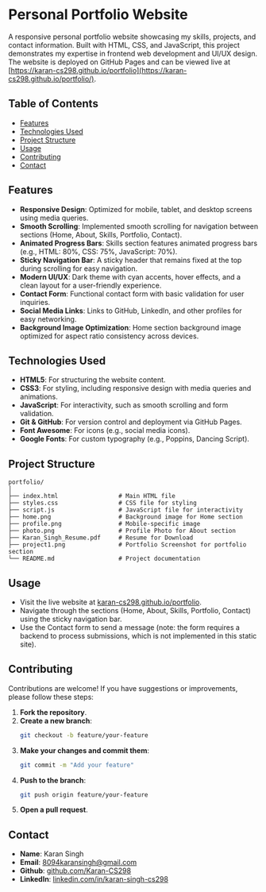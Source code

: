 # Personal Portfolio Website

A responsive personal portfolio website showcasing my skills, projects, and contact information. Built with HTML, CSS, and JavaScript, this project demonstrates my expertise in frontend web development and UI/UX design. The website is deployed on GitHub Pages and can be viewed live at [https://karan-cs298.github.io/portfolio](https://karan-cs298.github.io/portfolio/).

## Table of Contents
- [Features](#features)
- [Technologies Used](#technologies-used)
- [Project Structure](#project-structure)
- [Usage](#usage)
- [Contributing](#contributing)
- [Contact](#contact)

## Features
- **Responsive Design**: Optimized for mobile, tablet, and desktop screens using media queries.
- **Smooth Scrolling**: Implemented smooth scrolling for navigation between sections (Home, About, Skills, Portfolio, Contact).
- **Animated Progress Bars**: Skills section features animated progress bars (e.g., HTML: 80%, CSS: 75%, JavaScript: 70%).
- **Sticky Navigation Bar**: A sticky header that remains fixed at the top during scrolling for easy navigation.
- **Modern UI/UX**: Dark theme with cyan accents, hover effects, and a clean layout for a user-friendly experience.
- **Contact Form**: Functional contact form with basic validation for user inquiries.
- **Social Media Links**: Links to GitHub, LinkedIn, and other profiles for easy networking.
- **Background Image Optimization**: Home section background image optimized for aspect ratio consistency across devices.

## Technologies Used
- **HTML5**: For structuring the website content.
- **CSS3**: For styling, including responsive design with media queries and animations.
- **JavaScript**: For interactivity, such as smooth scrolling and form validation.
- **Git & GitHub**: For version control and deployment via GitHub Pages.
- **Font Awesome**: For icons (e.g., social media icons).
- **Google Fonts**: For custom typography (e.g., Poppins, Dancing Script).

## Project Structure

```plaintext
portfolio/
│
├── index.html                 # Main HTML file
├── styles.css                 # CSS file for styling
├── script.js                  # JavaScript file for interactivity
├── home.png                   # Background image for Home section
├── profile.png                # Mobile-specific image
├── photo.png                  # Profile Photo for About section
├── Karan_Singh_Resume.pdf     # Resume for Download
├── project1.png               # Portfolio Screenshot for portfolio section 
└── README.md                  # Project documentation
```

## Usage
- Visit the live website at [karan-cs298.github.io/portfolio](https://karan-cs298.github.io/portfolio).
- Navigate through the sections (Home, About, Skills, Portfolio, Contact) using the sticky navigation bar.
- Use the Contact form to send a message (note: the form requires a backend to process submissions, which is not implemented in this static site).

## Contributing
Contributions are welcome! If you have suggestions or improvements, please follow these steps:
1. **Fork the repository**.
2. **Create a new branch**:
   ```bash
   git checkout -b feature/your-feature
   ```
3. **Make your changes and commit them**:
   ```bash
   git commit -m "Add your feature"
   ```
4. **Push to the branch**:
   ```bash
   git push origin feature/your-feature
   ```
5. **Open a pull request**.

## Contact
- **Name**: Karan Singh
- **Email**: 8094karansingh@gmail.com
- **Github**: [github.com/Karan-CS298](https://github.com/Karan-CS298)
- **LinkedIn**: [linkedin.com/in/karan-singh-cs298](https://linkedin.com/in/karan-singh-cs298)
